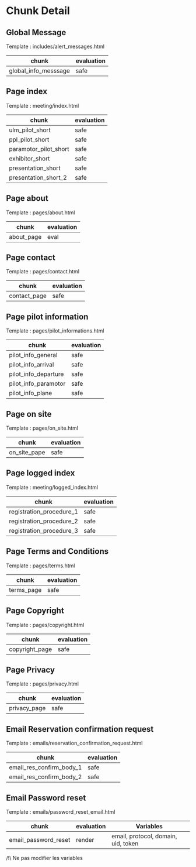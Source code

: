 # Chunk Detail

## Global Message

Template : includes/alert_messages.html

|chunk                |evaluation|
|---------------------|----------|
|global_info_messsage |   safe   |

## Page index

Template : meeting/index.html

|chunk                 |evaluation|
|----------------------|----------|
|ulm_pilot_short       |   safe   |
|ppl_pilot_short       |   safe   |
|paramotor_pilot_short |   safe   |
|exhibitor_short       |   safe   |
|presentation_short    |   safe   |
|presentation_short_2  |   safe   |

## Page about

Template : pages/about.html

|   chunk   | evaluation |
|-----------|------------|
|about_page | eval       |

## Page contact

Template : pages/contact.html

| chunk       | evaluation |
|-------------|------------|
|contact_page | safe       |

## Page pilot information

Template : pages/pilot_informations.html


| chunk                | evaluation |
|----------------------|------------|
| pilot_info_general   |    safe    |
| pilot_info_arrival   |    safe    |
| pilot_info_departure |    safe    |
| pilot_info_paramotor |    safe    |
| pilot_info_plane     |    safe    |


## Page on site

Template : pages/on_site.html

| chunk        | evaluation  |
|--------------|-------------|
| on_site_pape | safe        |


## Page logged index

Template : meeting/logged_index.html

| chunk                    | evaluation |
|--------------------------|------------|
| registration_procedure_1 | safe       |
| registration_procedure_2 | safe       |
| registration_procedure_3 | safe       |


## Page Terms and Conditions

Template : pages/terms.html

| chunk     | evaluation |
|-----------|------------|
|terms_page |   safe     |


## Page Copyright

Template : pages/copyright.html

| chunk         | evaluation |
|---------------|------------|
|copyright_page |   safe     |


## Page Privacy

Template : pages/privacy.html

| chunk       | evaluation |
|-------------|------------|
|privacy_page |   safe     |


## Email Reservation confirmation request

Template : emails/reservation_confirmation_request.html

| chunk                   | evaluation |
|-------------------------|------------|
| email_res_confirm_body_1 | safe       |
| email_res_confirm_body_2 | safe       |


## Email Password reset

Template : emails/password_reset_email.html

| chunk                   | evaluation | Variables |
|-------------------------|------------|-----------|
| email_password_reset    | render     | email, protocol, domain, uid, token|

/!\ Ne pas modifier les variables
